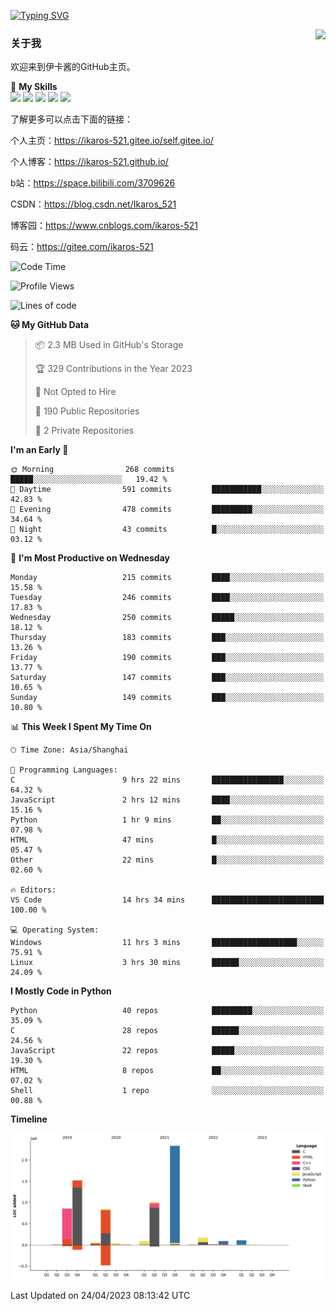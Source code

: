 [![Typing SVG](https://readme-typing-svg.herokuapp.com?size=25&duration=2500&color=8C43EA&vCenter=true&width=200&height=40&lines=Hi+Welcome+%F0%9F%91%8B%F0%9F%8F%BB;I'm+Love丶伊卡洛斯)](https://git.io/typing-svg)

<a href="#">
  <img align="right" src="https://github-readme-stats.vercel.app/api?username=Ikaros-521&count_private=true&show_icons=true&bg_color=15,f2f7fd,E0EAFC" />
</a>

### 关于我

欢迎来到伊卡酱的GitHub主页。

🌟 **My Skills**  
![](https://img.shields.io/badge/-C-A8B9CC?style=flat-square&logo=C&logoColor=fff)
![](https://img.shields.io/badge/-Python-3776AB?style=flat-square&logo=Python&logoColor=fff)
![](https://img.shields.io/badge/-JavaScript-F7DF1E?style=flat-square&logo=JavaScript&logoColor=fff)
![](https://img.shields.io/badge/-C++-00599C?style=flat-square&logo=Cpp&logoColor=fff)
![](https://img.shields.io/badge/-Linux-000000?style=flat-square&logo=Linux&logoColor=fff)

了解更多可以点击下面的链接：

个人主页：https://ikaros-521.gitee.io/self.gitee.io/

个人博客：https://ikaros-521.github.io/   

b站：https://space.bilibili.com/3709626

CSDN：https://blog.csdn.net/Ikaros_521

博客园：https://www.cnblogs.com/ikaros-521

码云：https://gitee.com/ikaros-521

<!--START_SECTION:waka-->
![Code Time](http://img.shields.io/badge/Code%20Time-127%20hrs%2022%20mins-blue)

![Profile Views](http://img.shields.io/badge/Profile%20Views-4-blue)

![Lines of code](https://img.shields.io/badge/From%20Hello%20World%20I%27ve%20Written-7.1%20million%20lines%20of%20code-blue)

**🐱 My GitHub Data** 

> 📦 2.3 MB Used in GitHub's Storage 
 > 
> 🏆 329 Contributions in the Year 2023
 > 
> 🚫 Not Opted to Hire
 > 
> 📜 190 Public Repositories 
 > 
> 🔑 2 Private Repositories 
 > 
**I'm an Early 🐤** 

```text
🌞 Morning                268 commits         █████░░░░░░░░░░░░░░░░░░░░   19.42 % 
🌆 Daytime                591 commits         ███████████░░░░░░░░░░░░░░   42.83 % 
🌃 Evening                478 commits         █████████░░░░░░░░░░░░░░░░   34.64 % 
🌙 Night                  43 commits          █░░░░░░░░░░░░░░░░░░░░░░░░   03.12 % 
```
📅 **I'm Most Productive on Wednesday** 

```text
Monday                   215 commits         ████░░░░░░░░░░░░░░░░░░░░░   15.58 % 
Tuesday                  246 commits         ████░░░░░░░░░░░░░░░░░░░░░   17.83 % 
Wednesday                250 commits         █████░░░░░░░░░░░░░░░░░░░░   18.12 % 
Thursday                 183 commits         ███░░░░░░░░░░░░░░░░░░░░░░   13.26 % 
Friday                   190 commits         ███░░░░░░░░░░░░░░░░░░░░░░   13.77 % 
Saturday                 147 commits         ███░░░░░░░░░░░░░░░░░░░░░░   10.65 % 
Sunday                   149 commits         ███░░░░░░░░░░░░░░░░░░░░░░   10.80 % 
```


📊 **This Week I Spent My Time On** 

```text
🕑︎ Time Zone: Asia/Shanghai

💬 Programming Languages: 
C                        9 hrs 22 mins       ████████████████░░░░░░░░░   64.32 % 
JavaScript               2 hrs 12 mins       ████░░░░░░░░░░░░░░░░░░░░░   15.16 % 
Python                   1 hr 9 mins         ██░░░░░░░░░░░░░░░░░░░░░░░   07.98 % 
HTML                     47 mins             █░░░░░░░░░░░░░░░░░░░░░░░░   05.47 % 
Other                    22 mins             █░░░░░░░░░░░░░░░░░░░░░░░░   02.60 % 

🔥 Editors: 
VS Code                  14 hrs 34 mins      █████████████████████████   100.00 % 

💻 Operating System: 
Windows                  11 hrs 3 mins       ███████████████████░░░░░░   75.91 % 
Linux                    3 hrs 30 mins       ██████░░░░░░░░░░░░░░░░░░░   24.09 % 
```

**I Mostly Code in Python** 

```text
Python                   40 repos            █████████░░░░░░░░░░░░░░░░   35.09 % 
C                        28 repos            ██████░░░░░░░░░░░░░░░░░░░   24.56 % 
JavaScript               22 repos            █████░░░░░░░░░░░░░░░░░░░░   19.30 % 
HTML                     8 repos             ██░░░░░░░░░░░░░░░░░░░░░░░   07.02 % 
Shell                    1 repo              ░░░░░░░░░░░░░░░░░░░░░░░░░   00.88 % 
```



**Timeline**

![Lines of Code chart](https://raw.githubusercontent.com/Ikaros-521/Ikaros-521/main/assets/bar_graph.png)


 Last Updated on 24/04/2023 08:13:42 UTC
<!--END_SECTION:waka-->


<!--
**Ikaros-521/Ikaros-521** is a ✨ _special_ ✨ repository because its `README.md` (this file) appears on your GitHub profile.

Here are some ideas to get you started:

- 🔭 I’m currently working on ...
- 🌱 I’m currently learning ...
- 👯 I’m looking to collaborate on ...
- 🤔 I’m looking for help with ...
- 💬 Ask me about ...
- 📫 How to reach me: ...
- 😄 Pronouns: ...
- ⚡ Fun fact: ...
-->
